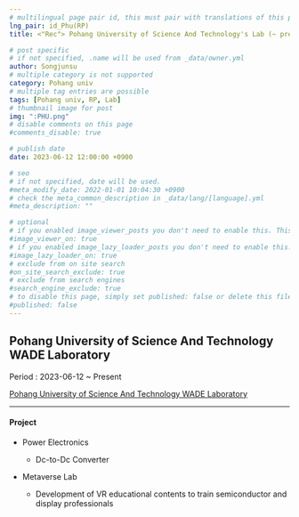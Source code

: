 ```yaml
---
# multilingual page pair id, this must pair with translations of this page. (This name must be unique)
lng_pair: id_Phu(RP)
title: <"Rec"> Pohang University of Science And Technology's Lab (~ present)

# post specific
# if not specified, .name will be used from _data/owner.yml
author: Songjunsu
# multiple category is not supported
category: Pohang univ
# multiple tag entries are possible
tags: [Pohang univ, RP, Lab]
# thumbnail image for post
img: ":PHU.png"
# disable comments on this page
#comments_disable: true

# publish date
date: 2023-06-12 12:00:00 +0900

# seo
# if not specified, date will be used.
#meta_modify_date: 2022-01-01 10:04:30 +0900
# check the meta_common_description in _data/lang/[language].yml
#meta_description: ""

# optional
# if you enabled image_viewer_posts you don't need to enable this. This is only if image_viewer_posts = false
#image_viewer_on: true
# if you enabled image_lazy_loader_posts you don't need to enable this. This is only if image_lazy_loader_posts = false
#image_lazy_loader_on: true
# exclude from on site search
#on_site_search_exclude: true
# exclude from search engines
#search_engine_exclude: true
# to disable this page, simply set published: false or delete this file
#published: false
---
```

<!-- outline-start -->
## Pohang University of Science And Technology WADE Laboratory

Period : 2023-06-12 ~ Present

[Pohang University of Science And Technology WADE Laboratory](https://sites.google.com/view/kimwooksung/home?authuser=0)

***

#### Project
- Power Electronics
    - Dc-to-Dc Converter

- Metaverse Lab
    - Development of VR educational contents to train semiconductor and display professionals


